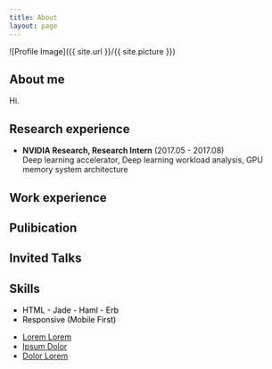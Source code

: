 ```yaml
---
title: About
layout: page
---
```

![Profile Image]({{ site.url }}/{{ site.picture }})

<h2>About me</h2>
<p>Hi.</p>

<h2>Research experience</h2>
<ul> 
    <li>
    <b>NVIDIA Research, Research Intern</b> (2017.05 - 2017.08) <br>
    Deep learning accelerator, Deep learning workload analysis, GPU memory system architecture
    </li>
</ul>
<h2>Work experience</h2>

<h2>Pulibication</h2>

<h2>Invited Talks</h2>

<h2>Skills</h2>
<ul class="skill-list">
    <font color="black">
	<li>HTML - Jade - Haml - Erb</li>
	<li>Responsive (Mobile First)</li>
    </font>
</ul>

<ul>
	<li><a href="https://github.com/">Lorem Lorem</a></li>
	<li><a href="https://github.com/">Ipsum Dolor</a></li>
	<li><a href="https://github.com/">Dolor Lorem</a></li>
</ul>
